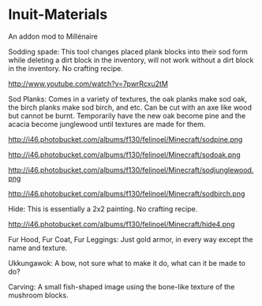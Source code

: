 Inuit-Materials
===============

An addon mod to Millénaire



Sodding spade: This tool changes placed plank blocks into their sod form while deleting a dirt block in the inventory, will not work without a dirt block in the inventory. No crafting recipe.

http://www.youtube.com/watch?v=7pwrRcxu2tM



Sod Planks: Comes in a variety of textures, the oak planks make sod oak, the birch planks make sod birch, and etc. Can be cut with an axe like wood but cannot be burnt. Temporarily have the new oak become pine and the acacia become junglewood until textures are made for them.

http://i46.photobucket.com/albums/f130/felinoel/Minecraft/sodpine.png

http://i46.photobucket.com/albums/f130/felinoel/Minecraft/sodoak.png

http://i46.photobucket.com/albums/f130/felinoel/Minecraft/sodjunglewood.png

http://i46.photobucket.com/albums/f130/felinoel/Minecraft/sodbirch.png



Hide: This is essentially a 2x2 painting. No crafting recipe.

http://i46.photobucket.com/albums/f130/felinoel/Minecraft/hide4.png



Fur Hood, Fur Coat, Fur Leggings: Just gold armor, in every way except the name and texture.



Ukkungawok: A bow, not sure what to make it do, what can it be made to do?



Carving: A small fish-shaped image using the bone-like texture of the mushroom blocks.
